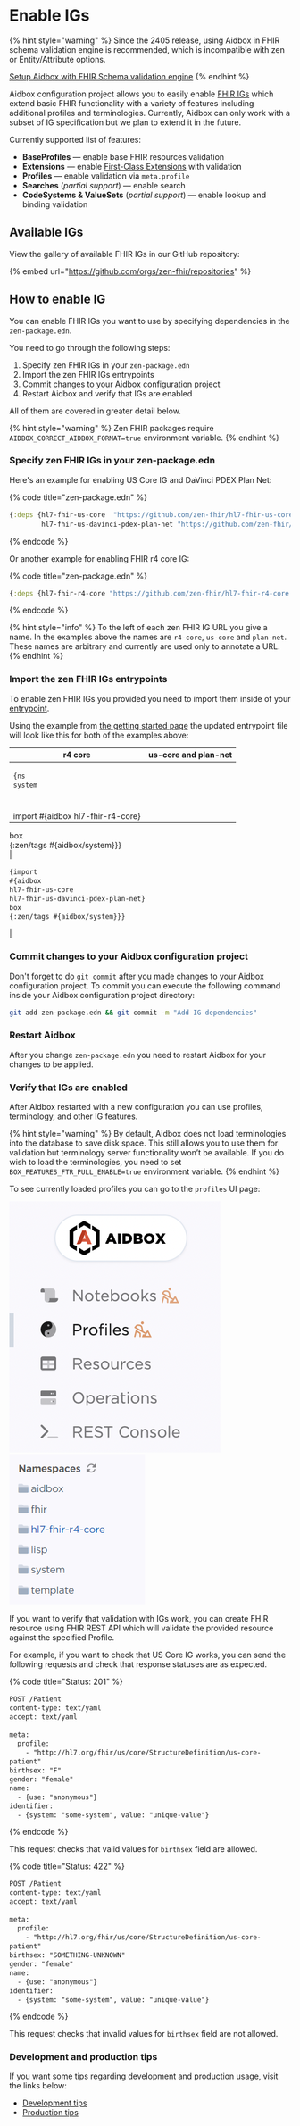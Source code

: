 # Enable IGs

{% hint style="warning" %}
Since the 2405 release, using Aidbox in FHIR schema validation engine is recommended, which is incompatible with zen or Entity/Attribute options.

[Setup Aidbox with FHIR Schema validation engine](broken-reference/)
{% endhint %}

Aidbox configuration project allows you to easily enable [FHIR IGs](https://www.hl7.org/fhir/implementationguide.html) which extend basic FHIR functionality with a variety of features including additional profiles and terminologies. Currently, Aidbox can only work with a subset of IG specification but we plan to extend it in the future.

Currently supported list of features:

* **BaseProfiles** — enable base FHIR resources validation
* **Extensions** — enable [First-Class Extensions](broken-reference/) with validation
* **Profiles** — enable validation via `meta.profile`
* **Searches** (_partial support_) — enable search
* **CodeSystems & ValueSets** (_partial support_) — enable lookup and binding validation

## Available IGs

View the gallery of available FHIR IGs in our GitHub repository:

{% embed url="https://github.com/orgs/zen-fhir/repositories" %}

## How to enable IG

You can enable FHIR IGs you want to use by specifying dependencies in the `zen-package.edn`.

You need to go through the following steps:

1. Specify zen FHIR IGs in your `zen-package.edn`
2. Import the zen FHIR IGs entrypoints
3. Commit changes to your Aidbox configuration project
4. Restart Aidbox and verify that IGs are enabled

All of them are covered in greater detail below.

{% hint style="warning" %}
Zen FHIR packages require `AIDBOX_CORRECT_AIDBOX_FORMAT=true` environment variable.
{% endhint %}

### Specify zen FHIR IGs in your zen-package.edn

Here's an example for enabling US Core IG and DaVinci PDEX Plan Net:

{% code title="zen-package.edn" %}
```clojure
{:deps {hl7-fhir-us-core  "https://github.com/zen-fhir/hl7-fhir-us-core.git"
        hl7-fhir-us-davinci-pdex-plan-net "https://github.com/zen-fhir/hl7-fhir-us-davinci-pdex-plan-net.git"}}
```
{% endcode %}

Or another example for enabling FHIR r4 core IG:

{% code title="zen-package.edn" %}
```clojure
{:deps {hl7-fhir-r4-core "https://github.com/zen-fhir/hl7-fhir-r4-core.git"}}
```
{% endcode %}

{% hint style="info" %}
To the left of each zen FHIR IG URL you give a name. In the examples above the names are `r4-core`, `us-core` and `plan-net`. These names are arbitrary and currently are used only to annotate a URL.
{% endhint %}

### Import the zen FHIR IGs entrypoints

To enable zen FHIR IGs you provided you need to import them inside of your [entrypoint](https://github.com/Aidbox/documentation/blob/master/aidbox-configuration/aidbox-zen-lang-project/broken-reference/README.md).

Using the example from [the getting started page](broken-reference/) the updated entrypoint file will look like this for both of the examples above:

| r4 core                                                                           | us-core and plan-net |
| --------------------------------------------------------------------------------- | -------------------- |
| <pre class="language-clojure"><code class="lang-clojure">{ns system
</code></pre> |                      |
|                                                                                   |                      |
|                                                                                   |                      |
|                                                                                   |                      |
| import #{aidbox hl7-fhir-r4-core}                                                 |                      |

box\
{:zen/tags #{aidbox/system\}}}\
|

```
{import
#{aidbox
hl7-fhir-us-core
hl7-fhir-us-davinci-pdex-plan-net}
box
{:zen/tags #{aidbox/system}}}
```

|

### Commit changes to your Aidbox configuration project

Don't forget to do `git commit` after you made changes to your Aidbox configuration project. To commit you can execute the following command inside your Aidbox configuration project directory:

```bash
git add zen-package.edn && git commit -m "Add IG dependencies"
```

### Restart Aidbox

After you change `zen-package.edn` you need to restart Aidbox for your changes to be applied.

### Verify that IGs are enabled

After Aidbox restarted with a new configuration you can use profiles, terminology, and other IG features.

{% hint style="warning" %}
By default, Aidbox does not load terminologies into the database to save disk space. This still allows you to use them for validation but terminology server functionality won’t be available. If you do wish to load the terminologies, you need to set `BOX_FEATURES_FTR_PULL_ENABLE=true` environment variable.
{% endhint %}

To see currently loaded profiles you can go to the `profiles` UI page:

![](../../../../../.gitbook/assets/5b26bc4d-c608-4694-b74e-2ca7206d36f9.png) ![](../../../../../.gitbook/assets/557505f3-74fb-49d6-87d2-5e9085476f4e.png)

If you want to verify that validation with IGs work, you can create FHIR resource using FHIR REST API which will validate the provided resource against the specified Profile.

For example, if you want to check that US Core IG works, you can send the following requests and check that response statuses are as expected.

{% code title="Status: 201" %}
```
POST /Patient
content-type: text/yaml
accept: text/yaml

meta:
  profile:
    - "http://hl7.org/fhir/us/core/StructureDefinition/us-core-patient"
birthsex: "F"
gender: "female"
name:
  - {use: "anonymous"}
identifier:
  - {system: "some-system", value: "unique-value"}
```
{% endcode %}

This request checks that valid values for `birthsex` field are allowed.

{% code title="Status: 422" %}
```
POST /Patient
content-type: text/yaml
accept: text/yaml

meta:
  profile:
    - "http://hl7.org/fhir/us/core/StructureDefinition/us-core-patient"
birthsex: "SOMETHING-UNKNOWN"
gender: "female"
name:
  - {use: "anonymous"}
identifier:
  - {system: "some-system", value: "unique-value"}
```
{% endcode %}

This request checks that invalid values for `birthsex` field are not allowed.

### Development and production tips

If you want some tips regarding development and production usage, visit the links below:

* [Development tips](broken-reference/)
* [Production tips](broken-reference/)
